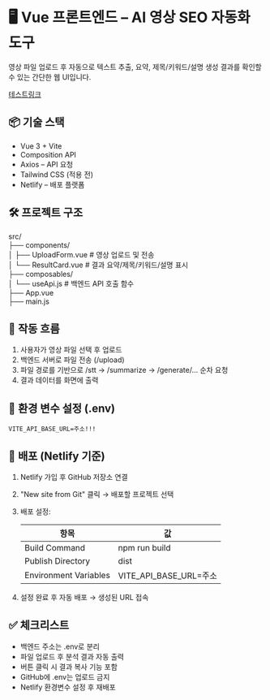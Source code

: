 # 🖥️ Vue 프론트엔드 – AI 영상 SEO 자동화 도구

영상 파일 업로드 후 자동으로 텍스트 추출, 요약, 제목/키워드/설명 생성 결과를 확인할 수 있는 간단한 웹 UI입니다.

[테스트링크](https://classy-mandazi-8974f1.netlify.app/)

## 📦 기술 스택

- Vue 3 + Vite
- Composition API
- Axios – API 요청
- Tailwind CSS (적용 전)
- Netlify – 배포 플랫폼

## 🛠️ 프로젝트 구조

src/  
├── components/  
│ ├── UploadForm.vue # 영상 업로드 및 전송  
│ └── ResultCard.vue # 결과 요약/제목/키워드/설명 표시  
├── composables/  
│ └── useApi.js # 백엔드 API 호출 함수  
├── App.vue  
├── main.js

## 🔄 작동 흐름

1. 사용자가 영상 파일 선택 후 업로드
2. 백엔드 서버로 파일 전송 (/upload)
3. 파일 경로를 기반으로 /stt → /summarize → /generate/... 순차 요청
4. 결과 데이터를 화면에 출력

## 🔐 환경 변수 설정 (.env)

```
VITE_API_BASE_URL=주소!!!
```

## 🚀 배포 (Netlify 기준)

1. Netlify 가입 후 GitHub 저장소 연결
2. "New site from Git" 클릭 → 배포할 프로젝트 선택
3. 배포 설정:

   | 항목                  | 값                     |
   | --------------------- | ---------------------- |
   | Build Command         | npm run build          |
   | Publish Directory     | dist                   |
   | Environment Variables | VITE_API_BASE_URL=주소 |

4. 설정 완료 후 자동 배포 → 생성된 URL 접속

## ✅ 체크리스트

- 백엔드 주소는 .env로 분리
- 파일 업로드 후 분석 결과 자동 출력
- 버튼 클릭 시 결과 복사 기능 포함
- GitHub에 .env는 업로드 금지
- Netlify 환경변수 설정 후 재배포

